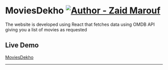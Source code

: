 # MoviesDekho [![Author - Zaid Marouf](https://img.shields.io/badge/Author-Zaid%20Marouf-blue)](https://github.com/Zaid-007/)

The website is developed using React that fetches data using OMDB API giving you a list of movies as requested

## Live Demo

[MoviesDekho](https://zaid-moviesdb.netlify.app/)

---
